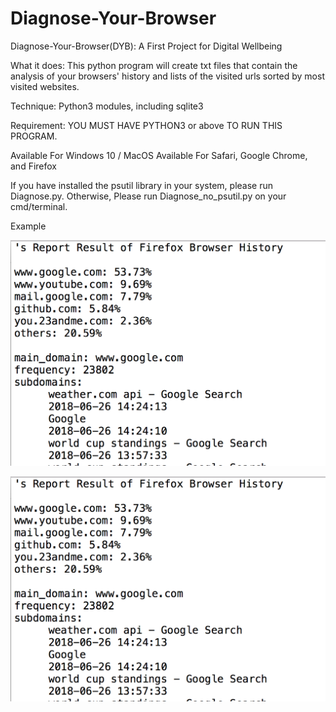 # Diagnose-Your-Browser
Diagnose-Your-Browser(DYB): A First Project for Digital Wellbeing

What it does: 
This python program will create txt files that contain the analysis of your browsers' history 
and lists of the visited urls sorted by most visited websites.

Technique:
Python3 modules, including sqlite3

Requirement: YOU MUST HAVE PYTHON3 or above TO RUN THIS PROGRAM. 

Available For Windows 10 / MacOS
Available For Safari, Google Chrome, and Firefox

If you have installed the psutil library in your system, please run Diagnose.py. 
Otherwise, Please run Diagnose_no_psutil.py on your cmd/terminal. 

Example 

![](/result.png)

<img src="result.png">
